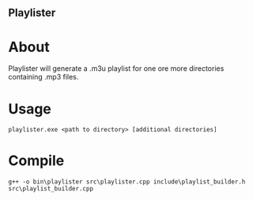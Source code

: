 ## Playlister

# About
Playlister will generate a .m3u playlist for one ore more directories containing .mp3 files.

# Usage
    playlister.exe <path to directory> [additional directories]

# Compile
    g++ -o bin\playlister src\playlister.cpp include\playlist_builder.h src\playlist_builder.cpp

